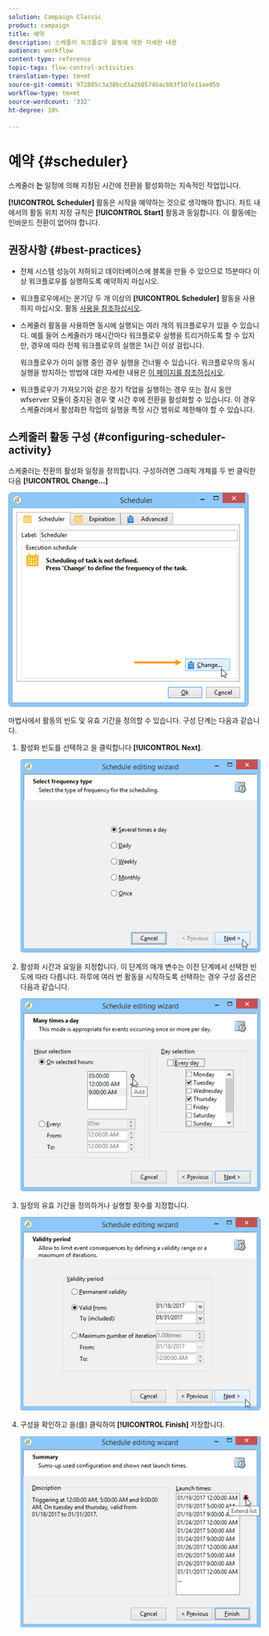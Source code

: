 ```yaml
---
solution: Campaign Classic
product: campaign
title: 예약
description: 스케줄러 워크플로우 활동에 대한 자세한 내용
audience: workflow
content-type: reference
topic-tags: flow-control-activities
translation-type: tm+mt
source-git-commit: 972885c3a38bcd3a260574bacbb3f507e11ae05b
workflow-type: tm+mt
source-wordcount: '332'
ht-degree: 10%

---
```



# 예약 {#scheduler}

스케줄러 **는** 일정에 의해 지정된 시간에 전환을 활성화하는 지속적인 작업입니다.

**[!UICONTROL Scheduler]** 활동은 시작을 예약하는 것으로 생각해야 합니다. 차트 내에서의 활동 위치 지정 규칙은 **[!UICONTROL Start]** 활동과 동일합니다. 이 활동에는 인바운드 전환이 없어야 합니다.

## 권장사항 {#best-practices}

* 전체 시스템 성능이 저하되고 데이터베이스에 블록을 만들 수 있으므로 15분마다 이상 워크플로우를 실행하도록 예약하지 마십시오.

* 워크플로우에서는 분기당 두 개 이상의 **[!UICONTROL Scheduler]** 활동을 사용하지 마십시오. 활동 [사용을 참조하십시오](../../workflow/using/workflow-best-practices.md#using-activities).

* 스케줄러 활동을 사용하면 동시에 실행되는 여러 개의 워크플로우가 있을 수 있습니다. 예를 들어 스케줄러가 매시간마다 워크플로우 실행을 트리거하도록 할 수 있지만, 경우에 따라 전체 워크플로우의 실행은 1시간 이상 걸립니다.

   워크플로우가 이미 실행 중인 경우 실행을 건너뛸 수 있습니다. 워크플로우의 동시 실행을 방지하는 방법에 대한 자세한 내용은 [이 페이지를 참조하십시오](../../workflow/using/monitoring-workflow-execution.md#preventing-simultaneous-multiple-executions).

* 워크플로우가 가져오기와 같은 장기 작업을 실행하는 경우 또는 잠시 동안 wfserver 모듈이 중지된 경우 몇 시간 후에 전환을 활성화할 수 있습니다. 이 경우 스케줄러에서 활성화한 작업의 실행을 특정 시간 범위로 제한해야 할 수 있습니다.

## 스케줄러 활동 구성 {#configuring-scheduler-activity}

스케줄러는 전환의 활성화 일정을 정의합니다. 구성하려면 그래픽 개체를 두 번 클릭한 다음 **[!UICONTROL Change...]**

![](assets/s_user_segmentation_scheduler.png)

마법사에서 활동의 빈도 및 유효 기간을 정의할 수 있습니다. 구성 단계는 다음과 같습니다.

1. 활성화 빈도를 선택하고 을 클릭합니다 **[!UICONTROL Next]**.

   ![](assets/s_user_segmentation_scheduler2.png)

1. 활성화 시간과 요일을 지정합니다. 이 단계의 매개 변수는 이전 단계에서 선택한 빈도에 따라 다릅니다. 하루에 여러 번 활동을 시작하도록 선택하는 경우 구성 옵션은 다음과 같습니다.

   ![](assets/s_user_segmentation_scheduler3.png)

1. 일정의 유효 기간을 정의하거나 실행할 횟수를 지정합니다.

   ![](assets/s_user_segmentation_scheduler4.png)

1. 구성을 확인하고 을(를) 클릭하여 **[!UICONTROL Finish]** 저장합니다.

   ![](assets/s_user_segmentation_scheduler5.png)
